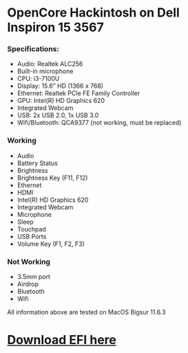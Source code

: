 # OpenCore Hackintosh on Dell Inspiron 15 3567
### Specifications:
- Audio: Realtek ALC256
- Built-in microphone
- CPU: i3-7100U
- Display: 15.6” HD (1366 x 768)
- Ethernet: Realtek PCIe FE Family Controller
- GPU: Intel(R) HD Graphics 620
- Integrated Webcam
- USB: 2x USB 2.0, 1x USB 3.0
- Wifi/Bluetooth: QCA9377 (not working, must be replaced)

### Working
- Audio
- Battery Status
- Brightness
- Brightness Key (F11, F12)
- Ethernet
- HDMI
- Intel(R) HD Graphics 620
- Integrated Webcam
- Microphone
- Sleep
- Touchpad
- USB Ports
- Volume Key (F1, F2, F3)

### Not Working
- 3.5mm port
- Airdrop
- Bluetooth
- Wifi

 All information above are tested on MacOS Bigsur 11.6.3

# [Download EFI here](https://github.com/datpusheen123/oc-hackintosh-dell-inspiron-3567/releases)
